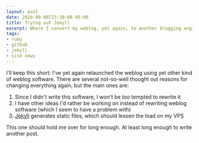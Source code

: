 ```yaml
---
layout: post
date: 2010-09-08T23:30:00-05:00
title: Trying out Jekyll
excerpt: Where I convert my weblog, yet again, to another blogging engine. This time, I'm using the static generator called jekyll.
tags:
- ruby
- github
- jekyll
- site news
---
```

I'll keep this short: I've yet again relaunched the weblog using yet other kind of weblog software. There are several not-so-well thought out reasons for changing everything again, but the main ones are:

1. Since I didn't write this software, I won't be _too_ tempted to rewrite it
2. I have other ideas I'd rather be working on instead of rewriting weblog software (which I seem to have a problem with)
3. [Jekyll](http://github.com/mojombo/jekyll "The Jekyll weblog software on Github") generates static files, which should lessen the load on my VPS

This one should hold me over for long enough. At least long enough to write another post.
